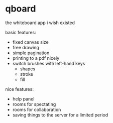 # qboard

the whiteboard app i wish existed

basic features:
- fixed canvas size
- free drawing
- simple pagination
- printing to a pdf nicely
- switch brushes with left-hand keys
  - shapes
  - stroke
  - fill

nice features:
- help panel
- rooms for spectating
- rooms for collaboration
- saving things to the server for a limited period
